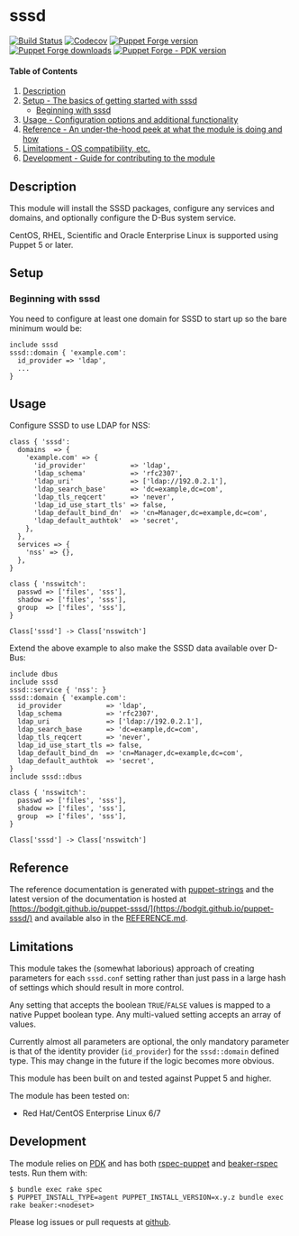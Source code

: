 # sssd

[![Build Status](https://img.shields.io/github/workflow/status/bodgit/puppet-sssd/Test)](https://github.com/bodgit/puppet-sssd/actions?query=workflow%3ATest)
[![Codecov](https://img.shields.io/codecov/c/github/bodgit/puppet-sssd)](https://codecov.io/gh/bodgit/puppet-sssd)
[![Puppet Forge version](http://img.shields.io/puppetforge/v/bodgit/sssd)](https://forge.puppetlabs.com/bodgit/sssd)
[![Puppet Forge downloads](https://img.shields.io/puppetforge/dt/bodgit/sssd)](https://forge.puppetlabs.com/bodgit/sssd)
[![Puppet Forge - PDK version](https://img.shields.io/puppetforge/pdk-version/bodgit/sssd)](https://forge.puppetlabs.com/bodgit/sssd)

#### Table of Contents

1. [Description](#description)
2. [Setup - The basics of getting started with sssd](#setup)
    * [Beginning with sssd](#beginning-with-sssd)
3. [Usage - Configuration options and additional functionality](#usage)
4. [Reference - An under-the-hood peek at what the module is doing and how](#reference)
5. [Limitations - OS compatibility, etc.](#limitations)
6. [Development - Guide for contributing to the module](#development)

## Description

This module will install the SSSD packages, configure any services and domains,
and optionally configure the D-Bus system service.

CentOS, RHEL, Scientific and Oracle Enterprise Linux is supported using Puppet
5 or later.

## Setup

### Beginning with sssd

You need to configure at least one domain for SSSD to start up so the bare
minimum would be:

```puppet
include sssd
sssd::domain { 'example.com':
  id_provider => 'ldap',
  ...
}
```

## Usage

Configure SSSD to use LDAP for NSS:

```puppet
class { 'sssd':
  domains  => {
    'example.com' => {
      'id_provider'           => 'ldap',
      'ldap_schema'           => 'rfc2307',
      'ldap_uri'              => ['ldap://192.0.2.1'],
      'ldap_search_base'      => 'dc=example,dc=com',
      'ldap_tls_reqcert'      => 'never',
      'ldap_id_use_start_tls' => false,
      'ldap_default_bind_dn'  => 'cn=Manager,dc=example,dc=com',
      'ldap_default_authtok'  => 'secret',
    },
  },
  services => {
    'nss' => {},
  },
}

class { 'nsswitch':
  passwd => ['files', 'sss'],
  shadow => ['files', 'sss'],
  group  => ['files', 'sss'],
}

Class['sssd'] -> Class['nsswitch']
```

Extend the above example to also make the SSSD data available over D-Bus:

```puppet
include dbus
include sssd
sssd::service { 'nss': }
sssd::domain { 'example.com':
  id_provider           => 'ldap',
  ldap_schema           => 'rfc2307',
  ldap_uri              => ['ldap://192.0.2.1'],
  ldap_search_base      => 'dc=example,dc=com',
  ldap_tls_reqcert      => 'never',
  ldap_id_use_start_tls => false,
  ldap_default_bind_dn  => 'cn=Manager,dc=example,dc=com',
  ldap_default_authtok  => 'secret',
}
include sssd::dbus

class { 'nsswitch':
  passwd => ['files', 'sss'],
  shadow => ['files', 'sss'],
  group  => ['files', 'sss'],
}

Class['sssd'] -> Class['nsswitch']
```

## Reference

The reference documentation is generated with
[puppet-strings](https://github.com/puppetlabs/puppet-strings) and the latest
version of the documentation is hosted at
[https://bodgit.github.io/puppet-sssd/](https://bodgit.github.io/puppet-sssd/)
and available also in the [REFERENCE.md](https://github.com/bodgit/puppet-sssd/blob/main/REFERENCE.md).

## Limitations

This module takes the (somewhat laborious) approach of creating parameters for
each `sssd.conf` setting rather than just pass in a large hash of settings
which should result in more control.

Any setting that accepts the boolean `TRUE`/`FALSE` values is mapped to a
native Puppet boolean type. Any multi-valued setting accepts an array of
values.

Currently almost all parameters are optional, the only mandatory parameter is
that of the identity provider (`id_provider`) for the `sssd::domain` defined
type. This may change in the future if the logic becomes more obvious.

This module has been built on and tested against Puppet 5 and higher.

The module has been tested on:

* Red Hat/CentOS Enterprise Linux 6/7

## Development

The module relies on [PDK](https://puppet.com/docs/pdk/1.x/pdk.html) and has
both [rspec-puppet](http://rspec-puppet.com) and
[beaker-rspec](https://github.com/puppetlabs/beaker-rspec) tests. Run them
with:

```
$ bundle exec rake spec
$ PUPPET_INSTALL_TYPE=agent PUPPET_INSTALL_VERSION=x.y.z bundle exec rake beaker:<nodeset>
```

Please log issues or pull requests at
[github](https://github.com/bodgit/puppet-sssd).
